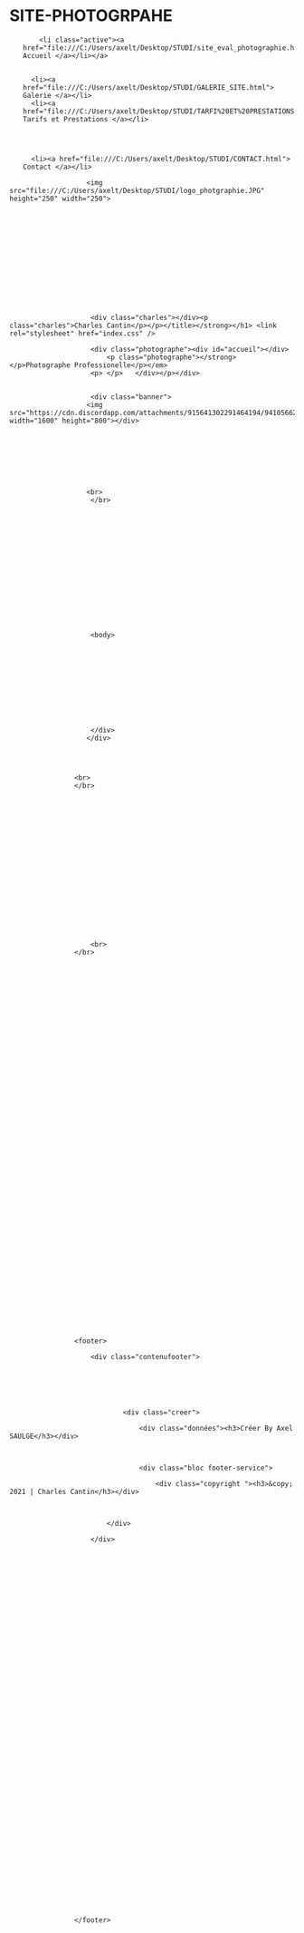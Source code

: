 # SITE-PHOTOGRPAHE

<!doctype html>
<html lang="fr">
    <head >
        <script>
    var BASE_URL = '';
    var require = {
        "baseUrl": ""
    }
</script>
        <meta charset="utf-8"/>
        <link rel="stylesheet" href="index.css"/>
        <style>
            p
            {
                color: rgb(0, 0, 0);
            }
            </style>

<title>Charles Cantin | Accueil</title>













<div id="menu">
    <ul id="onglets">
        
        <li class="active"><a href="file:///C:/Users/axelt/Desktop/STUDI/site_eval_photographie.html"> Accueil </a></li></a>
        

      <li><a href="file:///C:/Users/axelt/Desktop/STUDI/GALERIE_SITE.html"> Galerie </a></li>
      <li><a href="file:///C:/Users/axelt/Desktop/STUDI/TARFI%20ET%20PRESTATIONS.HTML"> Tarifs et Prestations </a></li>
    


      
      <li><a href="file:///C:/Users/axelt/Desktop/STUDI/CONTACT.html"> Contact </a></li>
      
  </div>


  <div class="prefooter-block">     
            <div class="icon-footer"> <i class="icon-flat-cart"></i>  </div>
            <p class="prefooter-block-subtitle">
                       </p>
                       
                       




                       <img src="file:///C:/Users/axelt/Desktop/STUDI/logo_photgraphie.JPG" height="250" width="250">













                       
                        <div class="charles"></div><p class="charles">Charles Cantin</p></p></title></strong></h1> <link rel="stylesheet" href="index.css" />
                        
                        <div class="photographe"><div id="accueil"></div>
                            <p class="photographe"></strong></p>Photographe Professionelle</p></em>
                        <p> </p>   </div></p></div>
                       
                       
                        <div class="banner">
                       <img src="https://cdn.discordapp.com/attachments/915641302291464194/941056623651213383/unknown.png" width="1600" height="800"></div>
                       
                       

                       


                       
                       
                       <br> 
                        </br>
                       
                        
                        


                    

                        
                        
                        
                        
                        
                        
                        
                        
                        
                        <body>
                        







                             
                
                           
                        </div>
                       </div>




                    <br>
                    </br>


                    







                   








                        <br>
                    </br>

                    






                    
                        






            

                       
                        
                    
                    
                    
                    
                    
                    
                    
                    
                    
                    
                        
                            
















                    <footer>

                        <div class="contenufooter">


                            
                                
                                
                                
                                <div class="creer">

                                    <div class="données"><h3>Créer By Axel SAULGE</h3></div>
                                
                

                                    <div class="bloc footer-service">

                                        <div class="copyright "><h3>&copy; 2021 | Charles Cantin</h3></div>
                                


                            </div>

                        </div>
                    
                    
                    
                    
                    
                    
                    
                    
                    
                    
                    
                    
                    
                 
                    
                    
                    
                    
                    
                    
                    
                    
                    
                    
                    
                    
                    
                    
                    
                    
                    
                    
                    
                    
                    
                    
                    
                    
                    
                    
                    
                    
                    
                    
                    
                    
                    
                    </footer>





























                    
                    
                        
                       
                       
                       
                       
                       
                       
                       
                       
                       
                       
                       
                       
                       
                       
                       
                       
                       
                       
                       
                       
                       
                       
                       
                       
                       
                       
                       
                       
                       
                       
                       
                       
                       
                       
                       
                       
                       
                       
                       
                        
                    
